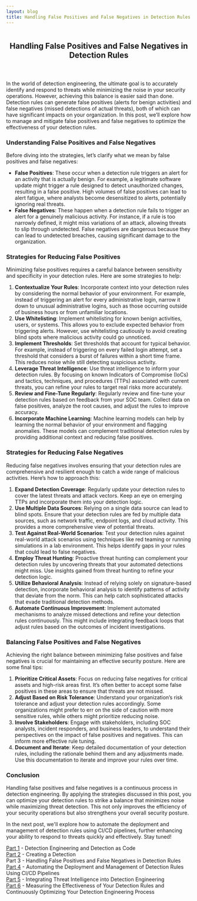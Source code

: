 ```yaml
---
layout: blog
title: Handling False Positives and False Negatives in Detection Rules
---
```



<div id="main" class="s-content__main large-8 column">
<article class="entry">

<header class="entry__header">

<h2 class="entry__title h1">
    Handling False Positives and False Negatives in Detection Rules
</h2>        
</header>

<div class="entry__content">

<p>In the world of detection engineering, the ultimate goal is to accurately identify and respond to threats while minimizing the noise in your security operations. However, achieving this balance is easier said than done. Detection rules can generate false positives (alerts for benign activities) and false negatives (missed detections of actual threats), both of which can have significant impacts on your organization. In this post, we’ll explore how to manage and mitigate false positives and false negatives to optimize the effectiveness of your detection rules.</p>

<h3>Understanding False Positives and False Negatives</h3>
<p>Before diving into the strategies, let’s clarify what we mean by false positives and false negatives:
<ul>
    <li><strong>False Positives</strong>: These occur when a detection rule triggers an alert for an activity that is actually benign. For example, a legitimate software update might trigger a rule designed to detect unauthorized changes, resulting in a false positive. High volumes of false positives can lead to alert fatigue, where analysts become desensitized to alerts, potentially ignoring real threats.</li>
    <li><strong>False Negatives</strong>: These happen when a detection rule fails to trigger an alert for a genuinely malicious activity. For instance, if a rule is too narrowly defined, it might miss variations of an attack, allowing threats to slip through undetected. False negatives are dangerous because they can lead to undetected breaches, causing significant damage to the organization.</li>
</ul></p>
<h3>Strategies for Reducing False Positives</h3>
<p>Minimizing false positives requires a careful balance between sensitivity and specificity in your detection rules. Here are some strategies to help:
<ol>
    <li><strong>Contextualize Your Rules</strong>: Incorporate context into your detection rules by considering the normal behavior of your environment. For example, instead of triggering an alert for every administrative login, narrow it down to unusual administrative logins, such as those occurring outside of business hours or from unfamiliar locations.</li>
    <li><strong>Use Whitelisting</strong>: Implement whitelisting for known benign activities, users, or systems. This allows you to exclude expected behavior from triggering alerts. However, use whitelisting cautiously to avoid creating blind spots where malicious activity could go unnoticed.</li>
    <li><strong>Implement Thresholds</strong>: Set thresholds that account for typical behavior. For example, instead of triggering on every failed login attempt, set a threshold that considers a burst of failures within a short time frame. This reduces noise while still detecting suspicious activity.</li>
    <li><strong>Leverage Threat Intelligence</strong>: Use threat intelligence to inform your detection rules. By focusing on known Indicators of Compromise (IoCs) and tactics, techniques, and procedures (TTPs) associated with current threats, you can refine your rules to target real risks more accurately.</li>
    <li><strong>Review and Fine-Tune Regularly</strong>: Regularly review and fine-tune your detection rules based on feedback from your SOC team. Collect data on false positives, analyze the root causes, and adjust the rules to improve accuracy.</li>
    <li><strong>Incorporate Machine Learning</strong>: Machine learning models can help by learning the normal behavior of your environment and flagging anomalies. These models can complement traditional detection rules by providing additional context and reducing false positives.</li>
</ol></p>
<h3>Strategies for Reducing False Negatives</h3>
<p>Reducing false negatives involves ensuring that your detection rules are comprehensive and resilient enough to catch a wide range of malicious activities. Here’s how to approach this:
<ol>
    <li><strong>Expand Detection Coverage</strong>: Regularly update your detection rules to cover the latest threats and attack vectors. Keep an eye on emerging TTPs and incorporate them into your detection logic.</li>
    <li><strong>Use Multiple Data Sources</strong>: Relying on a single data source can lead to blind spots. Ensure that your detection rules are fed by multiple data sources, such as network traffic, endpoint logs, and cloud activity. This provides a more comprehensive view of potential threats.</li>
    <li><strong>Test Against Real-World Scenarios</strong>: Test your detection rules against real-world attack scenarios using techniques like red teaming or running simulations in a lab environment. This helps identify gaps in your rules that could lead to false negatives.</li>
    <li><strong>Employ Threat Hunting</strong>: Proactive threat hunting can complement your detection rules by uncovering threats that your automated detections might miss. Use insights gained from threat hunting to refine your detection logic.</li>
    <li><strong>Utilize Behavioral Analysis</strong>: Instead of relying solely on signature-based detection, incorporate behavioral analysis to identify patterns of activity that deviate from the norm. This can help catch sophisticated attacks that evade traditional detection methods.</li>
    <li><strong>Automate Continuous Improvement</strong>: Implement automated mechanisms to analyze missed detections and refine your detection rules continuously. This might include integrating feedback loops that adjust rules based on the outcomes of incident investigations.</li>
</ol></p>
<h3>Balancing False Positives and False Negatives</h3>
<p>Achieving the right balance between minimizing false positives and false negatives is crucial for maintaining an effective security posture. Here are some final tips:
<ol>
    <li><strong>Prioritize Critical Assets</strong>: Focus on reducing false negatives for critical assets and high-risk areas first. It’s often better to accept some false positives in these areas to ensure that threats are not missed.</li>
    <li><strong>Adjust Based on Risk Tolerance</strong>: Understand your organization’s risk tolerance and adjust your detection rules accordingly. Some organizations might prefer to err on the side of caution with more sensitive rules, while others might prioritize reducing noise.</li>
    <li><strong>Involve Stakeholders</strong>: Engage with stakeholders, including SOC analysts, incident responders, and business leaders, to understand their perspectives on the impact of false positives and negatives. This can inform more effective rule tuning.</li>
    <li><strong>Document and Iterate</strong>: Keep detailed documentation of your detection rules, including the rationale behind them and any adjustments made. Use this documentation to iterate and improve your rules over time.</li>
</ol></p>
<h3>Conclusion</h3>
<p>Handling false positives and false negatives is a continuous process in detection engineering. By applying the strategies discussed in this post, you can optimize your detection rules to strike a balance that minimizes noise while maximizing threat detection. This not only improves the efficiency of your security operations but also strengthens your overall security posture.</p>

<p>In the next post, we'll explore how to automate the deployment and management of detection rules using CI/CD pipelines, further enhancing your ability to respond to threats quickly and effectively. Stay tuned!</p>


<p><a href="../19/Detection-As-Code.html">Part 1</a> - Detection Engineering and Detection as Code<br>
<a href="../20/Creating-a-Detection.hmtl">Part 2</a> - Creating a Detection<br>
Part 3 - Handling False Positives and False Negatives in Detection Rules<br>
<a href="../23/Automating-the-Deployment-and-Managment-of-Detection-rules-Using-CI-CD-Pipelines.html">Part 4</a> - Automating the Deployment and Management of Detection Rules Using CI/CD Pipelines<br>
<a href="../26/Threat_Intelligence_Detection-Engineering.html">Part 5</a> - Integrating Threat Intelligence into Detection Engineering<br>
<a href="../27/Detection_Effectiveness.html">Part 6</a> - Measuring the Effectiveness of Your Detection Rules and Continuously Optimizing Your Detection Engineering Process</p>




</div>
</article> <!-- end entry -->

</div> <!-- end main -->  